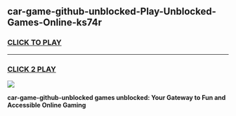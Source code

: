 
## car-game-github-unblocked-Play-Unblocked-Games-Online-ks74r
<h3>
<a href="https://premium76.site?title=car-game-github-unblocked&ref=24A">CLICK TO PLAY</a></h3>
<hr>

<h3>
<a href="https://premium76.site?title=car-game-github-unblocked&ref=24A">CLICK 2 PLAY</a>
  
</h3>

<a href="https://premium76.site?title=car-game-github-unblocked&ref=24A"><img src="https://clearcache.store/games.png"></a>


**car-game-github-unblocked games unblocked: Your Gateway to Fun and Accessible Online Gaming**
